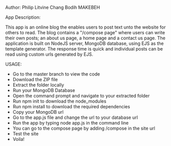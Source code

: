 Author: Philip Litvine Chang Bodih MAKEBEH

App Description:

This app is an online blog the enables users to post text unto the website for others to read.
The blog contains a "/compose page" where users can write their own posts;
an about us page, a home page and a contact us page.
The application is built on NodeJS server, MongoDB database, using EJS as the template generator.
The response time is quick and individual posts can be read using custom urls generated by EJS.

USAGE:

- Go to the master branch to view the code
- Download the ZIP file
- Extract the folder locally
- Run your MongoDB Database
- Open the command prompt and navigate to your extracted folder
- Run npm init to download the node_modules
- Run npm install to download the required dependencies
- Copy your MongoDB url
- Go to the app.js file and change the url to your database url
- Run the app by typing node app.js in the command line
- You can go to the compose page by adding /compose in the site url
- Test the site
- Voila!
